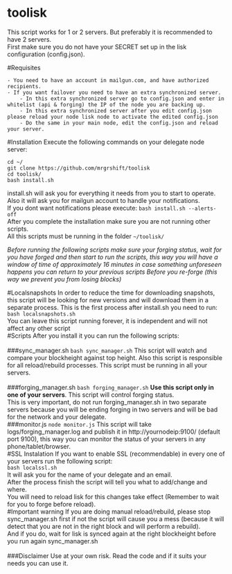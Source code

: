 # toolisk

This script works for 1 or 2 servers. But preferably it is recommended to have 2 servers.<br>
First make sure you do not have your SECRET set up in the lisk configuration (config.json).<br>

#Requisites

	- You need to have an account in mailgun.com, and have authorized recipients.
	- If you want failover you need to have an extra synchronized server. 
		- In this extra synchronized server go to config.json and enter in whitelist (api & forging) the IP of the node you are backing up.
		- In this extra synchronized server after you edit config.json please reload your node lisk node to activate the edited config.json
		- Do the same in your main node, edit the config.json and reload your server.

#Installation
Execute the following commands on your delegate node server:
```
cd ~/
git clone https://github.com/mrgrshift/toolisk
cd toolisk/
bash install.sh
```
install.sh will ask you for everything it needs from you to start to operate.<br>
Also it will ask you for mailgun account to handle your notifications.<br>
If you dont want notifications please execute: `bash install.sh --alerts-off`<br>
After you complete the installation make sure you are not running other scripts.<br>
All this scripts must be running in the folder `~/toolisk/`<br>

<i>Before running the following scripts make sure your forging status, wait for you have forged and then start to run the scripts, this way you will have a window of time of approximately 16 minutes in case something unforeseen happens you can return to your previous scripts Before you re-forge (this way we prevent you from losing blocks)</i><br>

#Localsnapshots
In order to reduce the time for downloading snapshots, this script will be looking for new versions and will download them in a separate process. This is the first process after install.sh you need to run:<br>
`bash localsnapshots.sh`<br>
You can leave this script running forever, it is independent and will not affect any other script
<br>
#Scripts
After you install it you can run the following scripts:<br>
<br>
###sync_manager.sh
`bash sync_manager.sh` This script will watch and compare your blockheight against top height. Also this script is responsible for all reload/rebuild processes. This script must be running in all your servers.<br>
<br>
###forging_manager.sh
`bash forging_manager.sh` <b>Use this script only in one of your servers</b>. This script will control forging status.<br>
This is very important, do not run forging_manager.sh in two separate servers because you will be ending forging in two servers and will be bad for the network and your delegate.
<br>
###monitor.js
`node monitor.js` This script will take logs/forging_manager.log and publish it in http://yournodeip:9100/ (default port 9100), this way you can monitor the status of your servers in any phone/tablet/browser.
<br>
#SSL Instalation
If you want to enable SSL (recommendable) in every one of your servers run the following script:<br>
`bash localssl.sh`<br>
It will ask you for the name of your delegate and an email.<br>
After the process finish the script will tell you what to add/change and where.<br>
You will need to reload lisk for this changes take effect (Remember to wait for you to forge before reload).
<br>
#Important warning
If you are doing manual reload/rebuild, please stop sync_manager.sh first if not the script will cause you a mess (because it will detect that you are not in the right block and will perform a rebuild).<br>
And if you do, wait for lisk is synced again at the right blockheight before you run again sync_manager.sh
<br>
<br>
###Disclaimer
Use at your own risk. Read the code and if it suits your needs you can use it.
